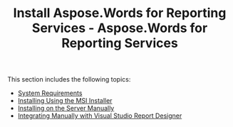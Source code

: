 ﻿---
title: Install Aspose.Words for Reporting Services - Aspose.Words for Reporting Services
articleTitle: Install Aspose.Words for Reporting Services
linktitle: Install Aspose.Words for Reporting Services
description: "This guide describes how to install the Aspose.Words for Reporting Services."
type: docs
weight: 70
url: /reportingservices/install-aspose-words-for-reporting-services/
---

This section includes the following topics:

- [System Requirements](/words/reportingservices/system-requirements/)
- [Installing Using the MSI Installer](/words/reportingservices/installing-using-the-msi-installer/)
- [Installing on the Server Manually](/words/reportingservices/installing-on-the-server-manually/)
- [Integrating Manually with Visual Studio Report Designer](/words/reportingservices/integrating-manually-with-visual-studio-report-designer/)
